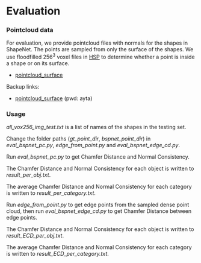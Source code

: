 # Evaluation

### Pointcloud data

For evaluation, we provide pointcloud files with normals for the shapes in ShapeNet. The points are sampled from only the surface of the shapes. We use floodfilled 256<sup>3</sup> voxel files in [HSP](https://github.com/chaene/hsp) to determine whether a point is inside a shape or on its surface.

- [pointcloud_surface](https://drive.google.com/open?id=16yiTtOrf6m4q9h3ZfhsG07JcAhLvZ0yk)

Backup links:

- [pointcloud_surface](https://pan.baidu.com/s/1gRylOMEj26U0lZ8CgbQ8Lg) (pwd: ayta)


### Usage

*all_vox256_img_test.txt* is a list of names of the shapes in the testing set.

Change the folder paths (*gt_point_dir*, *bspnet_point_dir*) in *eval_bspnet_pc.py*, *edge_from_point.py* and *eval_bspnet_edge_cd.py*.

Run *eval_bspnet_pc.py* to get Chamfer Distance and Normal Consistency.

The Chamfer Distance and Normal Consistency for each object is written to *result_per_obj.txt*.

The average Chamfer Distance and Normal Consistency for each category is written to *result_per_category.txt*.


Run *edge_from_point.py* to get edge points from the sampled dense point cloud, then run *eval_bspnet_edge_cd.py* to get Chamfer Distance between edge points.

The Chamfer Distance and Normal Consistency for each object is written to *result_ECD_per_obj.txt*.

The average Chamfer Distance and Normal Consistency for each category is written to *result_ECD_per_category.txt*.

